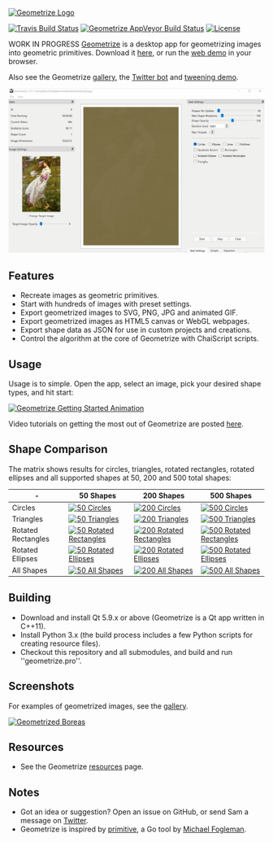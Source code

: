 [![Geometrize Logo](https://github.com/Tw1ddle/geometrize/blob/master/screenshots/logo.png?raw=true "Geometrize logo")](http://www.geometrize.co.uk/)

[![Travis Build Status](https://img.shields.io/travis/Tw1ddle/geometrize.svg?style=flat-square)](https://travis-ci.org/Tw1ddle/geometrize)
[![Geometrize AppVeyor Build Status](https://ci.appveyor.com/api/projects/status/09l5nquksmev8ta4?svg=true)](https://ci.appveyor.com/project/Tw1ddle/geometrize)
[![License](https://img.shields.io/badge/License-GPL%20v3-blue.svg?style=flat-square)](https://github.com/Tw1ddle/geometrize/blob/master/LICENSE)

WORK IN PROGRESS
[Geometrize](http://www.geometrize.co.uk/) is a desktop app for geometrizing images into geometric primitives. Download it [here](http://www.geometrize.co.uk/), or run the [web demo](http://www.samcodes.co.uk/project/geometrize-haxe-web/) in your browser.

Also see the Geometrize [gallery](http://gallery.geometrize.co.uk/), the [Twitter bot](https://twitter.com/Geometrizer) and [tweening demo](http://tweens.geometrize.co.uk/).

[![Geometrize Shape Animation](https://github.com/Tw1ddle/geometrize/blob/master/screenshots/windflowers_geometrized.gif?raw=true)](http://www.geometrize.co.uk/)

## Features

 * Recreate images as geometric primitives.
 * Start with hundreds of images with preset settings.
 * Export geometrized images to SVG, PNG, JPG and animated GIF.
 * Export geometrized images as HTML5 canvas or WebGL webpages.
 * Export shape data as JSON for use in custom projects and creations.
 * Control the algorithm at the core of Geometrize with ChaiScript scripts.

## Usage

Usage is to simple. Open the app, select an image, pick your desired shape types, and hit start:

[![Geometrize Getting Started Animation](https://github.com/Tw1ddle/geometrize/blob/master/screenshots/startup_geometrized.gif?raw=true)](http://www.geometrize.co.uk/)

Video tutorials on getting the most out of Geometrize are posted [here](https://www.youtube.com/playlist?list=PLe9ogi_J4cFgcqLdpmPC7GdFV5ohJPEzN).

## Shape Comparison

The matrix shows results for circles, triangles, rotated rectangles, rotated ellipses and all supported shapes at 50, 200 and 500 total shapes:

| -                  | 50 Shapes     | 200 Shapes    | 500 Shapes   |
| ------------------ | ------------- | ------------- | ------------ |
| Circles            | [![50 Circles](https://github.com/Tw1ddle/geometrize/blob/master/screenshots/seagull_50_circles.png?raw=true)](http://www.geometrize.co.uk/) | [![200 Circles](https://github.com/Tw1ddle/geometrize/blob/master/screenshots/seagull_200_circles.png?raw=true)](http://www.geometrize.co.uk/) | [![500 Circles](https://github.com/Tw1ddle/geometrize/blob/master/screenshots/seagull_500_circles.png?raw=true)](http://www.geometrize.co.uk/) |
| Triangles          | [![50 Triangles](https://github.com/Tw1ddle/geometrize/blob/master/screenshots/seagull_50_triangles.png?raw=true)](http://www.geometrize.co.uk/) | [![200 Triangles](https://github.com/Tw1ddle/geometrize/blob/master/screenshots/seagull_200_triangles.png?raw=true)](http://www.geometrize.co.uk/) | [![500 Triangles](https://github.com/Tw1ddle/geometrize/blob/master/screenshots/seagull_500_triangles.png?raw=true)](http://www.geometrize.co.uk/) |
| Rotated Rectangles | [![50 Rotated Rectangles](https://github.com/Tw1ddle/geometrize/blob/master/screenshots/seagull_50_rotated_rectangles.png?raw=true)](http://www.geometrize.co.uk/) | [![200 Rotated Rectangles](https://github.com/Tw1ddle/geometrize/blob/master/screenshots/seagull_200_rotated_rectangles.png?raw=true)](http://www.geometrize.co.uk/) | [![500 Rotated Rectangles](https://github.com/Tw1ddle/geometrize/blob/master/screenshots/seagull_500_rotated_rectangles.png?raw=true)](http://www.geometrize.co.uk/) |
| Rotated Ellipses   | [![50 Rotated Ellipses](https://github.com/Tw1ddle/geometrize/blob/master/screenshots/seagull_50_rotated_ellipses.png?raw=true)](http://www.geometrize.co.uk/) | [![200 Rotated Ellipses](https://github.com/Tw1ddle/geometrize/blob/master/screenshots/seagull_200_rotated_ellipses.png?raw=true)](http://www.geometrize.co.uk/) | [![500 Rotated Ellipses](https://github.com/Tw1ddle/geometrize/blob/master/screenshots/seagull_500_rotated_ellipses.png?raw=true)](http://www.geometrize.co.uk/) |
| All Shapes         | [![50 All Shapes](https://github.com/Tw1ddle/geometrize/blob/master/screenshots/seagull_50_all_shapes.png?raw=true)](http://www.geometrize.co.uk/) | [![200 All Shapes](https://github.com/Tw1ddle/geometrize/blob/master/screenshots/seagull_200_all_shapes.png?raw=true)](http://www.geometrize.co.uk/) | [![500 All Shapes](https://github.com/Tw1ddle/geometrize/blob/master/screenshots/seagull_500_all_shapes.png?raw=true)](http://www.geometrize.co.uk/) |

## Building

 * Download and install Qt 5.9.x or above (Geometrize is a Qt app written in C++11).
 * Install Python 3.x (the build process includes a few Python scripts for creating resource files).
 * Checkout this repository and all submodules, and build and run ''geometrize.pro''.

## Screenshots

For examples of geometrized images, see the [gallery](http://gallery.geometrize.co.uk/).

[![Geometrized Boreas](https://github.com/Tw1ddle/geometrize/blob/master/screenshots/boreas.jpg?raw=true "Geometrized Boreas")](http://www.geometrize.co.uk/)

## Resources

 * See the Geometrize [resources](http://resources.geometrize.co.uk/) page.
 
## Notes
 * Got an idea or suggestion? Open an issue on GitHub, or send Sam a message on [Twitter](https://twitter.com/Sam_Twidale).
 * Geometrize is inspired by [primitive](https://github.com/fogleman/primitive), a Go tool by [Michael Fogleman](https://github.com/fogleman).